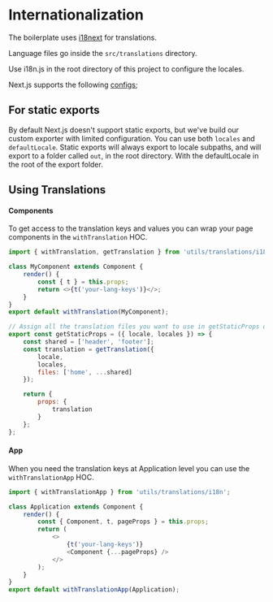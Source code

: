 # Internationalization

The boilerplate uses [i18next](https://www.i18next.com/) for translations.

Language files go inside the `src/translations` directory.

Use i18n.js in the root directory of this project to configure the locales.

Next.js supports the following [configs](https://nextjs.org/docs/advanced-features/i18n-routing);

## For static exports

By default Next.js doesn't support static exports, but we've build our custom exporter with limited configuration. You can use both `locales` and `defaultLocale`. Static exports will always export to locale subpaths, and will export to a folder called `out`, in the root directory. With the defaultLocale in the root of the export folder.

## Using Translations

#### Components

To get access to the translation keys and values you can wrap your page components in the `withTranslation` HOC.

```javascript
import { withTranslation, getTranslation } from 'utils/translations/i18n';

class MyComponent extends Component {
    render() {
        const { t } = this.props;
        return <>{t('your-lang-keys')}</>;
    }
}
export default withTranslation(MyComponent);

// Assign all the translation files you want to use in getStaticProps or getServerSideProps
export const getStaticProps = ({ locale, locales }) => {
    const shared = ['header', 'footer'];
    const translation = getTranslation({
        locale,
        locales,
        files: ['home', ...shared]
    });

    return {
        props: {
            translation
        }
    };
};
```

#### App

When you need the translation keys at Application level you can use the `withTranslationApp` HOC.

```javascript
import { withTranslationApp } from 'utils/translations/i18n';

class Application extends Component {
    render() {
        const { Component, t, pageProps } = this.props;
        return (
            <>
                {t('your-lang-keys')}
                <Component {...pageProps} />
            </>
        );
    }
}
export default withTranslationApp(Application);
```
